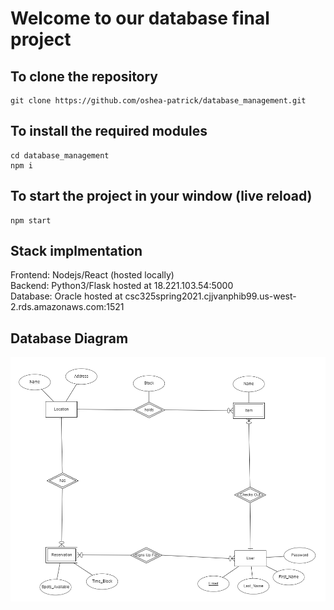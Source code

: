 # Welcome to our database final project

## To clone the repository

```
git clone https://github.com/oshea-patrick/database_management.git
```

## To install the required modules

```
cd database_management
npm i
```

## To start the project in your window (live reload)

```
npm start
```

## Stack implmentation
Frontend: Nodejs/React (hosted locally)
<br/>
Backend: Python3/Flask hosted at 18.221.103.54:5000
<br/>
Database: Oracle hosted at csc325spring2021.cjjvanphib99.us-west-2.rds.amazonaws.com:1521
<br/>

## Database Diagram

<img src='Capture.PNG' />
